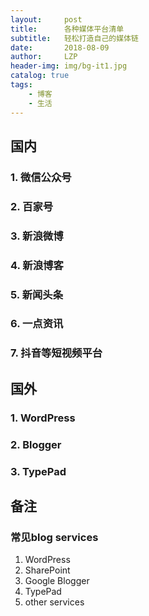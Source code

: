 ```yaml
---
layout:     post
title:      各种媒体平台清单
subtitle:   轻松打造自己的媒体链
date:       2018-08-09
author:     LZP
header-img: img/bg-it1.jpg
catalog: true
tags:
    - 博客
    - 生活
---
```


## 国内

### 1. 微信公众号

### 2. 百家号

### 3. 新浪微博

### 4. 新浪博客

### 5. 新闻头条

### 6. 一点资讯

### 7. 抖音等短视频平台

## 国外

### 1. WordPress

### 2. Blogger

### 3. TypePad


## 备注

### 常见blog services

1. WordPress
2. SharePoint
3. Google Blogger
4. TypePad
5. other services